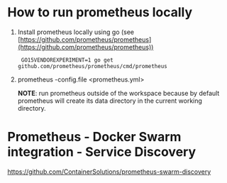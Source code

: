 # How to run prometheus locally
1. Install prometheus locally using go (see [https://github.com/prometheus/prometheus](https://github.com/prometheus/prometheus))

        GO15VENDOREXPERIMENT=1 go get github.com/prometheus/prometheus/cmd/prometheus
        
2. prometheus -config.file <prometheus.yml>

   **NOTE**: run prometheus outside of the workspace because by default prometheus will create its data directory in the current working directory.

# Prometheus - Docker Swarm integration - Service Discovery
https://github.com/ContainerSolutions/prometheus-swarm-discovery